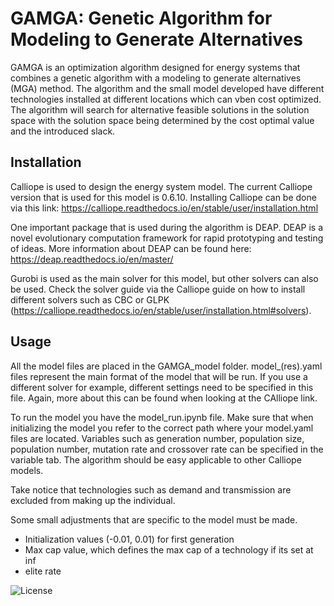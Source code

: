 # GAMGA: Genetic Algorithm for Modeling to Generate Alternatives

GAMGA is an optimization algorithm designed for energy systems that combines a genetic algorithm with a modeling to generate alternatives (MGA) method. The algorithm and the small model developed have different technologies installed at different locations which can vben cost optimized. The algorithm will search for alternative feasible solutions in the solution space with the solution space being determined by the cost optimal value and the introduced slack.  

## Installation

Calliope is used to design the energy system model. The current Calliope version that is used for this model is 0.6.10. Installing Calliope can be done via this link: https://calliope.readthedocs.io/en/stable/user/installation.html

One important package that is used during the algorithm is DEAP. DEAP is a novel evolutionary computation framework for rapid prototyping and testing of ideas. More information about DEAP can be found here: https://deap.readthedocs.io/en/master/

Gurobi is used as the main solver for this model, but other solvers can also be used. Check the solver guide via the Calliope guide on how to install different solvers such as CBC or GLPK (https://calliope.readthedocs.io/en/stable/user/installation.html#solvers).

## Usage

All the model files are placed in the GAMGA_model folder. model_(res).yaml files represent the main format of the model that will be run. If you use a different solver for example, different settings need to be specified in this file. Again, more about this can be found when looking at the CAlliope link. 

To run the model you have the model_run.ipynb file. Make sure that when initializing the model you refer to the correct path where your model.yaml files are located. Variables such as generation number, population size, population number, mutation rate and crossover rate can be specified in the variable tab. The algorithm should be easy applicable to other Calliope models. 

Take notice that technologies such as demand and transmission are excluded from making up the individual. 

Some small adjustments that are specific to the model must be made.
- Initialization values (-0.01, 0.01) for first generation
- Max cap value, which defines the max cap of a technology if its set at inf
- elite rate

![License](https://img.shields.io/badge/license-MIT-blue)
